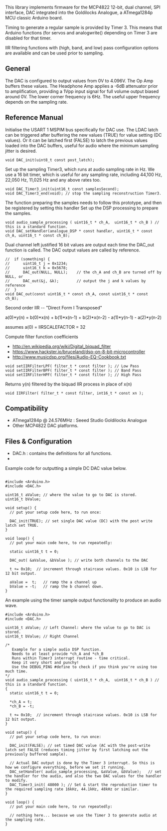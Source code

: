 This library implements firmware for the MCP4822 12-bit, dual channel, SPI interface, DAC integrated into the Goldilocks Analogue, a ATmega1284p MCU classic Arduino board.

Timing to generate a regular sample is provided by Timer 3.
This means that Arduino functions (for servos and analogwrite() depending on Timer 3 are disabled for that timer.

IIR filtering functions with (high, band, and low) pass configuration options are available and can be used prior to sampling.

## General

The DAC is configured to output values from 0V to 4.096V.
The Op Amp buffers these values.
The Headphone Amp applies a -6dB attenuator prior to amplification, providing a 1Vpp input signal for full volume output biased around 0V. The lower corner frequency is 6Hz. The useful upper frequency depends on the sampling rate.

## Reference Manual

Initialise the USART 1 MSPIM bus specifically for DAC use.
The LDAC latch can be triggered after buffering the new values (TRUE) for value setting (DC values). Or it can be latched first (FALSE) to latch the previous values loaded into the DAC buffers, useful for audio where the minimum sampling jitter is desired.
```
void DAC_init(uint8_t const post_latch);
```

Set up the sampling Timer3, which runs at audio sampling rate in Hz.
We use a 16 bit timer, which is useful for any sampling rate, including 44,100 Hz, 22,050 Hz, 11,025 Hz and any above rates too.
```
void DAC_Timer3_init(uint16_t const samplesSecond);	
void DAC_Timer3_end(void); // stop the sampling reconstruction Timer3.
```

The function preparing the samples needs to follow this prototype, and then be registered by setting this handler
Set up the DSP processing to prepare the samples.
```
void audio_sample_processing ( uint16_t * ch_A,  uint16_t * ch_B ) // this is a standard function.
void DAC_setHandler(analogue_DSP * const handler, uint16_t * const ch_A, uint16_t * const ch_B);	
```

Dual channel left justified 16 bit values are output each time the DAC_out function is called.
The DAC output values are called by reference.
```
//	if (something) {
//		uint16_t j = 0x1234;
//		uint16_t k = 0x5678;
//		DAC_out(NULL, NULL); 	// the ch_A and ch_B are turned off by NULL, or
//		DAC_out(&j, &k);		// output the j and k values by reference
//	}
void DAC_out(const uint16_t * const ch_A, const uint16_t * const ch_B);
```


Second order IIR -- "Direct Form I Transposed"

a(0)*y(n) = b(0)*x(n) + b(1)*x(n-1) +  b(2)*x(n-2) - a(1)*y(n-1) -  a(2)*y(n-2)

assumes a(0) = IIRSCALEFACTOR = 32

Compute filter function coefficients
* http://en.wikipedia.org/wiki/Digital_biquad_filter
* https://www.hackster.io/bruceland/dsp-on-8-bit-microcontroller
* http://www.musicdsp.org/files/Audio-EQ-Cookbook.txt
```
void setIIRFilterLPF( filter_t * const filter ); // Low Pass
void setIIRFilterBPF( filter_t * const filter ); // Band Pass
void setIIRFilterHPF( filter_t * const filter ); // High Pass
```
Returns y(n) filtered by the biquad IIR process in place of x(n)
```
void IIRFilter( filter_t * const filter, int16_t * const xn );
```

## Compatibility

  * ATmega1284p @ 24.576MHz : Seeed Studio Goldilocks Analogue
  * Other MCP4822 DAC platforms.

## Files & Configuration

* DAC.h : contains the definitions for all functions.
* 

Example code for outputting a simple DC DAC value below.

```

#include <Arduino.h>
#include <DAC.h>

uint16_t aValue; // where the value to go to DAC is stored.
uint16_t bValue;

void setup() {
  // put your setup code here, to run once:

  DAC_init(TRUE); // set single DAC value (DC) with the post write latch set TRUE.
}

void loop() {
  // put your main code here, to run repeatedly:

  static uint16_t t = 0;

  DAC_out( &aValue, &bValue ); // write both channels to the DAC

  t += 0x10;  // increment through staircase values. 0x10 is LSB for 12 bit output.

  aValue =  t;   // ramp the a channel up
  bValue = -t;   // ramp the b channel down.
}
```
An example using the timer sample output functionality to produce an audio wave.

```
#include <Arduino.h>
#include <DAC.h>

uint16_t aValue; // Left Channel: where the value to go to DAC is stored.
uint16_t bValue; // Right Channel

/*
   Example for a simple audio DSP function.
   Needs to at least provide *ch_A and *ch_B
   Runs within Timer3 interrupt routine - time critical.
   Keep it very short and punchy!
   Use the DEBUG_PING #define to check if you think you're using too much time.
*/
void audio_sample_processing ( uint16_t * ch_A,  uint16_t * ch_B ) // this is a standard function.
{
  static uint16_t t = 0;

  *ch_A = t;
  *ch_B = -t;

  t += 0x10;  // increment through staircase values. 0x10 is LSB for 12 bit output.
}

void setup() {
  // put your setup code here, to run once:

  DAC_init(FALSE); // set timed DAC value (AC with the post-write latch set FALSE (reduces timing jitter by first latching out the previously buffered sample).

  // Actual DAC output is done by the Timer 3 interrupt. So this is how we configure everything, before we set it running.
  DAC_setHandler( audio_sample_processing, &aValue, &bValue);   // set the handler for the audio, and also the two DAC values for the handler to modify.
  DAC_Timer3_init( 48000 ); // Set & start the reproduction timer to the required sampling rate 16kHz, 44.1kHz, 48kHz or similar.
}

void loop() {
  // put your main code here, to run repeatedly:

  // nothing here... because we use the Timer 3 to generate audio at the sampling rate.
}
```
